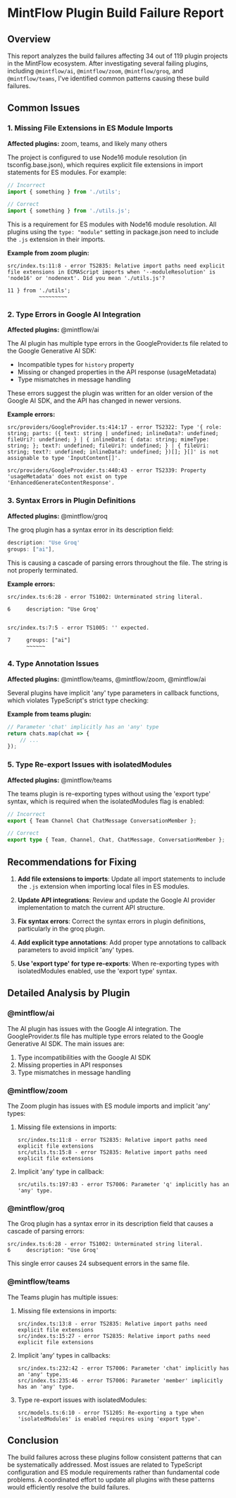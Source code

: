 # MintFlow Plugin Build Failure Report

## Overview

This report analyzes the build failures affecting 34 out of 119 plugin projects in the MintFlow ecosystem. After investigating several failing plugins, including `@mintflow/ai`, `@mintflow/zoom`, `@mintflow/groq`, and `@mintflow/teams`, I've identified common patterns causing these build failures.

## Common Issues

### 1. Missing File Extensions in ES Module Imports

**Affected plugins:** zoom, teams, and likely many others

The project is configured to use Node16 module resolution (in tsconfig.base.json), which requires explicit file extensions in import statements for ES modules. For example:

```typescript
// Incorrect
import { something } from './utils';

// Correct
import { something } from './utils.js';
```

This is a requirement for ES modules with Node16 module resolution. All plugins using the `type: "module"` setting in package.json need to include the `.js` extension in their imports.

**Example from zoom plugin:**

```
src/index.ts:11:8 - error TS2835: Relative import paths need explicit file extensions in ECMAScript imports when '--moduleResolution' is 'node16' or 'nodenext'. Did you mean './utils.js'?

11 } from './utils';
          ~~~~~~~~~
```

### 2. Type Errors in Google AI Integration

**Affected plugins:** @mintflow/ai

The AI plugin has multiple type errors in the GoogleProvider.ts file related to the Google Generative AI SDK:

- Incompatible types for `history` property
- Missing or changed properties in the API response (usageMetadata)
- Type mismatches in message handling

These errors suggest the plugin was written for an older version of the Google AI SDK, and the API has changed in newer versions.

**Example errors:**

```
src/providers/GoogleProvider.ts:414:17 - error TS2322: Type '{ role: string; parts: ({ text: string | undefined; inlineData?: undefined; fileUri?: undefined; } | { inlineData: { data: string; mimeType: string; }; text?: undefined; fileUri?: undefined; } | { fileUri: string; text?: undefined; inlineData?: undefined; })[]; }[]' is not assignable to type 'InputContent[]'.

src/providers/GoogleProvider.ts:440:43 - error TS2339: Property 'usageMetadata' does not exist on type 'EnhancedGenerateContentResponse'.
```

### 3. Syntax Errors in Plugin Definitions

**Affected plugins:** @mintflow/groq

The groq plugin has a syntax error in its description field:

```typescript
description: "Use Groq'
groups: ["ai"],
```

This is causing a cascade of parsing errors throughout the file. The string is not properly terminated.

**Example errors:**

```
src/index.ts:6:28 - error TS1002: Unterminated string literal.

6     description: "Use Groq'


src/index.ts:7:5 - error TS1005: '' expected.

7     groups: ["ai"]
      ~~~~~~
```

### 4. Type Annotation Issues

**Affected plugins:** @mintflow/teams, @mintflow/zoom, @mintflow/ai

Several plugins have implicit 'any' type parameters in callback functions, which violates TypeScript's strict type checking:

**Example from teams plugin:**

```typescript
// Parameter 'chat' implicitly has an 'any' type
return chats.map(chat => {
    // ...
});
```

### 5. Type Re-export Issues with isolatedModules

**Affected plugins:** @mintflow/teams

The teams plugin is re-exporting types without using the 'export type' syntax, which is required when the isolatedModules flag is enabled:

```typescript
// Incorrect
export { Team Channel Chat ChatMessage ConversationMember };

// Correct
export type { Team, Channel, Chat, ChatMessage, ConversationMember };
```

## Recommendations for Fixing

1. **Add file extensions to imports**: Update all import statements to include the `.js` extension when importing local files in ES modules.

2. **Update API integrations**: Review and update the Google AI provider implementation to match the current API structure.

3. **Fix syntax errors**: Correct the syntax errors in plugin definitions, particularly in the groq plugin.

4. **Add explicit type annotations**: Add proper type annotations to callback parameters to avoid implicit 'any' types.

5. **Use 'export type' for type re-exports**: When re-exporting types with isolatedModules enabled, use the 'export type' syntax.

## Detailed Analysis by Plugin

### @mintflow/ai

The AI plugin has issues with the Google AI integration. The GoogleProvider.ts file has multiple type errors related to the Google Generative AI SDK. The main issues are:

1. Type incompatibilities with the Google AI SDK
2. Missing properties in API responses
3. Type mismatches in message handling

### @mintflow/zoom

The Zoom plugin has issues with ES module imports and implicit 'any' types:

1. Missing file extensions in imports:

   ```
   src/index.ts:11:8 - error TS2835: Relative import paths need explicit file extensions
   src/utils.ts:15:8 - error TS2835: Relative import paths need explicit file extensions
   ```

2. Implicit 'any' type in callback:

   ```
   src/utils.ts:197:83 - error TS7006: Parameter 'q' implicitly has an 'any' type.
   ```

### @mintflow/groq

The Groq plugin has a syntax error in its description field that causes a cascade of parsing errors:

```
src/index.ts:6:28 - error TS1002: Unterminated string literal.
6     description: "Use Groq'
```

This single error causes 24 subsequent errors in the same file.

### @mintflow/teams

The Teams plugin has multiple issues:

1. Missing file extensions in imports:

   ```
   src/index.ts:13:8 - error TS2835: Relative import paths need explicit file extensions
   src/index.ts:15:27 - error TS2835: Relative import paths need explicit file extensions
   ```

2. Implicit 'any' types in callbacks:

   ```
   src/index.ts:232:42 - error TS7006: Parameter 'chat' implicitly has an 'any' type.
   src/index.ts:235:46 - error TS7006: Parameter 'member' implicitly has an 'any' type.
   ```

3. Type re-export issues with isolatedModules:

   ```
   src/models.ts:6:10 - error TS1205: Re-exporting a type when 'isolatedModules' is enabled requires using 'export type'.
   ```

## Conclusion

The build failures across these plugins follow consistent patterns that can be systematically addressed. Most issues are related to TypeScript configuration and ES module requirements rather than fundamental code problems. A coordinated effort to update all plugins with these patterns would efficiently resolve the build failures.

